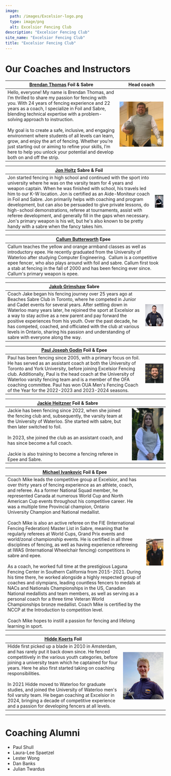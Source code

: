 ```yaml
---
image:
  path: /images/Excelsior-logo.png
  type: image/png
  alt: Excelsior Fencing Club
description: "Excelsior Fencing Club"
site_name: "Excelsior Fencing Club"
title: "Excelsior Fencing Club"
---
```


# Our Coaches and Instructors

<style>
#main_content th:first-of-type {
	width: 75%;
	border: none !important;
}
#main_content th:nth-of-type(2) {
	width: 25%;
	border: none !important;
}
</style>

| [Brendan Thomas](mailto:brendan@excelsiorfencing.ca) Foil & Sabre                                                                                                                                                                                                                                                                                                                                                                                                                                                                                                                         | <center>Head coach</center>                                                        |
| ----------------------------------------------------------------------------------------------------------------------------------------------------------------------------------------------------------------------------------------------------------------------------------------------------------------------------------------------------------------------------------------------------------------------------------------------------------------------------------------------------------------------------------------------------------------------------------------- | ---------------------------------------------------------------------------------- |
| Hello, everyone! My name is Brendan Thomas, and I’m thrilled to share my passion for fencing with you. With 24 years of fencing experience and 22 years as a coach, I specialize in Foil and Sabre, blending technical expertise with a problem-solving approach to instruction. <br><br>My goal is to create a safe, inclusive, and engaging environment where students of all levels can learn, grow, and enjoy the art of fencing. Whether you’re just starting out or aiming to refine your skills, I’m here to help you unlock your potential and develop both on and off the strip. | [![Brendan](images/coaches/Brendan_Thomas.jpg)](images/coaches/Brendan_Thomas.jpg) |

| [Jon Holtz](mailto:jon@excelsiorfencing.ca) Sabre & Foil                                                                                                                                                                                                                                                                                                                                                                                                                                                                                                                                                                                                      |                                                          |
| ------------------------------------------------------------------------------------------------------------------------------------------------------------------------------------------------------------------------------------------------------------------------------------------------------------------------------------------------------------------------------------------------------------------------------------------------------------------------------------------------------------------------------------------------------------------------------------------------------------------------------------------------------------- | -------------------------------------------------------- |
| Jon started fencing in high school and continued with the sport into university where he was on the varsity team for 4 years and weapon captain. When he was finished with school, his travels led him to our K-W location. Jon is certified as an Aide-Moniteur coach in Foil and Sabre. Jon primarily helps with coaching and program development, but can also be persuaded to give private lessons, do high-school demonstrations, referee at tournaments, assist with referee development, and generally fill in the gaps when necessary. Jon's primary weapon is his wit, but he's also known to be pretty handy with a sabre when the fancy takes him. | [![jon](images/coaches/jon.jpg)](images/coaches/jon.jpg) |

| [Callum Butterworth](mailto:callum@excelsiorfencing.ca) Epee                                                                                                                                                                                                                                                                                                                             |     |
| ---------------------------------------------------------------------------------------------------------------------------------------------------------------------------------------------------------------------------------------------------------------------------------------------------------------------------------------------------------------------------------------- | --- |
| Callum teaches the yellow and orange armband classes as well as introductory epee. He recently graduated from the University of Waterloo after studying Computer Engineering.  Callum is a competitive epee fencer, who also plays around with foil and sabre. Callum first took a stab at fencing in the fall of 2000 and has been fencing ever since. Callum's primary weapon is epee. |     |

| [Jakob Grimshaw](mailto:jake@excelsiorfencing.ca) Sabre                                                                                                                                                                                                                                                                                                                                                                                                                                                                               |                                                                                               |
| ------------------------------------------------------------------------------------------------------------------------------------------------------------------------------------------------------------------------------------------------------------------------------------------------------------------------------------------------------------------------------------------------------------------------------------------------------------------------------------------------------------------------------------- | --------------------------------------------------------------------------------------------- |
| Coach Jake began his fencing journey over 25 years ago at Beaches Sabre Club in Toronto, where he competed in Junior and Cadet events for several years. After settling down in Waterloo many years later, he rejoined the sport at Excelsior as a way to stay active as a new parent and pay forward the positive experiences from his youth. Over the past decade, he has competed, coached, and officiated with the club at various levels in Ontario, sharing his passion and understanding of sabre with everyone along the way. | [![Jacob_Grimshaw.png](images/coaches/Jacob_Grimshaw.png)](images/coaches/Jacob_Grimshaw.png) |

| [Paul Joseph Godin](mailto:paul.joseph.godin@gmail.com) Foil & Epee                                                                                                                                                                                                                                                                                                                                                                |                                                                                   |
| ---------------------------------------------------------------------------------------------------------------------------------------------------------------------------------------------------------------------------------------------------------------------------------------------------------------------------------------------------------------------------------------------------------------------------------- | --------------------------------------------------------------------------------- |
| Paul has been fencing since 2005, with a primary focus on foil. He has served as an assistant coach at both the University of Toronto and York University, before joining Excelsior Fencing club. Additionally, Paul is the head coach at the University of Waterloo varsity fencing team and is a member of the OFA coaching committee. Paul has won OUA Men's Fencing Coach of the Year for the 2022-2023 and 2023-2024 seasons. | [![Paul_Godin.png](images/coaches/Paul_Godin.png)](images/coaches/Paul_Godin.png) |

| [Jackie Heitzner](mailto:jackieheitzner1414@gmail.com) Foil & Sabre                                                                                                                                                                                                                                                                                                          |                                                                                                  |
| ---------------------------------------------------------------------------------------------------------------------------------------------------------------------------------------------------------------------------------------------------------------------------------------------------------------------------------------------------------------------------- | ------------------------------------------------------------------------------------------------ |
| Jackie has been fencing since 2022, when she joined the fencing club and, subsequently, the varsity team at the University of Waterloo. She started with sabre, but then later switched to foil.<br><br>In 2023, she joined the club as an assistant coach, and has since become a full coach.<br><br>Jackie is also training to become a fencing referee in Epee and Sabre. | [![Jackie_Heitzner.png](images/coaches/Jackie_Heitzner.png)](images/coaches/Jackie_Heitzner.png) |

| [Michael Ivankovic](mailto:michael.ivankovic@gmail.com) Foil & Epee                                                                                                                                                                                                                                                                                                                                                                                                                                                                                                                                                                                                                                                                                                                                                                                                                                                                                                                                                                                                                                                                                                                                                                                                                                                                                                                                                           |                                                                                                        |
| ----------------------------------------------------------------------------------------------------------------------------------------------------------------------------------------------------------------------------------------------------------------------------------------------------------------------------------------------------------------------------------------------------------------------------------------------------------------------------------------------------------------------------------------------------------------------------------------------------------------------------------------------------------------------------------------------------------------------------------------------------------------------------------------------------------------------------------------------------------------------------------------------------------------------------------------------------------------------------------------------------------------------------------------------------------------------------------------------------------------------------------------------------------------------------------------------------------------------------------------------------------------------------------------------------------------------------------------------------------------------------------------------------------------------------- | ------------------------------------------------------------------------------------------------------ |
| Coach Mike leads the competitive group at Excelsior, and has over thirty years of fencing experience as an athlete, coach, and referee. As a former National Squad member, he represented Canada at numerous World Cup and North American Cup events throughout his competitive career. He was a multiple time Provincial champion, Ontario University Champion and National medallist.<br><br>Coach Mike is also an active referee on the FIE (International Fencing Federation) Master List in Sabre, meaning that he regularly referees at World Cups, Grand Prix events and world/zonal championship events. He is certified in all three disciplines of fencing, as well as having experience refereeing at IWAS (International Wheelchair fencing) competitions in sabre and epee.<br><br>As a coach, he worked full time at the prestigious Laguna Fencing Center in Southern California from 2015-2021. During his time there, he worked alongside a highly respected group of coaches and olympians, leading countless fencers to medals at NACs and Nationals Championships in the US, Canadian National medallists and team members, as well as serving as a personal coach for a three time Veteran World Championships bronze medallist. Coach Mike is certified by the NCCP at the Introduction to competition level. <br><br>Coach Mike hopes to instill a passion for fencing and lifelong learning in sport. | [![Michael_Ivankovic.jpg](images/coaches/Michael_Ivankovic.jpg)](images/coaches/Michael_Ivankovic.jpg) |

| [Hidde Koerts](mailto:hkoerts@uwaterloo.ca) Foil                                                                                                                                                                                                                                                                                                                                                                                                                                                                                                                |                                                   |
| --------------------------------------------------------------------------------------------------------------------------------------------------------------------------------------------------------------------------------------------------------------------------------------------------------------------------------------------------------------------------------------------------------------------------------------------------------------------------------------------------------------------------------------------------------------- | ------------------------------------------------- |
| Hidde first picked up a blade in 2010 in Amsterdam, and has rarely put it back down since. He fenced competitively in the various youth categories, before joining a university team which he captained for four years. Here he also first started taking on coaching responsibilities.  <br>  <br>In 2021 Hidde moved to Waterloo for graduate studies, and joined the University of Waterloo men's foil varsity team. He began coaching at Excelsior in 2024, bringing a decade of competitive experience and a passion for developing fencers at all levels. | ![Hidde Koerts](images/coaches/Hidde_Koerts.jpeg) |


---

# Coaching Alumni

- Paul Shull  
- Laura-Lee Spaetzel  
- Lester Wong  
- Dan Banks  
- Julian Twardus
